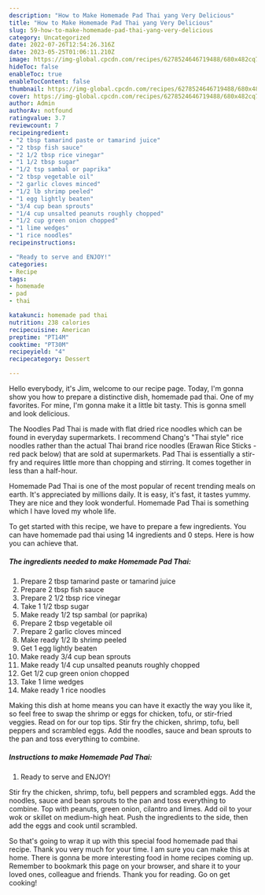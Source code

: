 ```yaml
---
description: "How to Make Homemade Pad Thai yang Very Delicious"
title: "How to Make Homemade Pad Thai yang Very Delicious"
slug: 59-how-to-make-homemade-pad-thai-yang-very-delicious
category: Uncategorized
date: 2022-07-26T12:54:26.316Z
date: 2023-05-25T01:06:11.210Z
image: https://img-global.cpcdn.com/recipes/6278524646719488/680x482cq70/homemade-pad-thai-recipe-main-photo.jpg
hideToc: false
enableToc: true
enableTocContent: false
thumbnail: https://img-global.cpcdn.com/recipes/6278524646719488/680x482cq70/homemade-pad-thai-recipe-main-photo.jpg
cover: https://img-global.cpcdn.com/recipes/6278524646719488/680x482cq70/homemade-pad-thai-recipe-main-photo.jpg
author: Admin
authorAv: notfound
ratingvalue: 3.7
reviewcount: 7
recipeingredient:
- "2 tbsp tamarind paste or tamarind juice"
- "2 tbsp fish sauce"
- "2 1/2 tbsp rice vinegar"
- "1 1/2 tbsp sugar"
- "1/2 tsp sambal or paprika"
- "2 tbsp vegetable oil"
- "2 garlic cloves minced"
- "1/2 lb shrimp peeled"
- "1 egg lightly beaten"
- "3/4 cup bean sprouts"
- "1/4 cup unsalted peanuts roughly chopped"
- "1/2 cup green onion chopped"
- "1 lime wedges"
- "1 rice noodles"
recipeinstructions:

- "Ready to serve and ENJOY!"
categories:
- Recipe
tags:
- homemade
- pad
- thai

katakunci: homemade pad thai 
nutrition: 238 calories
recipecuisine: American
preptime: "PT14M"
cooktime: "PT30M"
recipeyield: "4"
recipecategory: Dessert

---
```



Hello everybody, it's Jim, welcome to our recipe page. Today, I'm gonna show you how to prepare a distinctive dish, homemade pad thai. One of my favorites. For mine, I'm gonna make it a little bit tasty. This is gonna smell and look delicious.

The Noodles Pad Thai is made with flat dried rice noodles which can be found in everyday supermarkets. I recommend Chang&#39;s &#34;Thai style&#34; rice noodles rather than the actual Thai brand rice noodles (Erawan Rice Sticks - red pack below) that are sold at supermarkets. Pad Thai is essentially a stir-fry and requires little more than chopping and stirring. It comes together in less than a half-hour.

Homemade Pad Thai is one of the most popular of recent trending meals on earth. It's appreciated by millions daily. It is easy, it's fast, it tastes yummy. They are nice and they look wonderful. Homemade Pad Thai is something which I have loved my whole life.


To get started with this recipe, we have to prepare a few ingredients. You can have homemade pad thai using 14 ingredients and 0 steps. Here is how you can achieve that.

<!--inarticleads1-->

##### The ingredients needed to make Homemade Pad Thai:

1. Prepare 2 tbsp tamarind paste or tamarind juice
1. Prepare 2 tbsp fish sauce
1. Prepare 2 1/2 tbsp rice vinegar
1. Take 1 1/2 tbsp sugar
1. Make ready 1/2 tsp sambal (or paprika)
1. Prepare 2 tbsp vegetable oil
1. Prepare 2 garlic cloves minced
1. Make ready 1/2 lb shrimp peeled
1. Get 1 egg lightly beaten
1. Make ready 3/4 cup bean sprouts
1. Make ready 1/4 cup unsalted peanuts roughly chopped
1. Get 1/2 cup green onion chopped
1. Take 1 lime wedges
1. Make ready 1 rice noodles


Making this dish at home means you can have it exactly the way you like it, so feel free to swap the shrimp or eggs for chicken, tofu, or stir-fried veggies. Read on for our top tips. Stir fry the chicken, shrimp, tofu, bell peppers and scrambled eggs. Add the noodles, sauce and bean sprouts to the pan and toss everything to combine. 

<!--inarticleads2-->

##### Instructions to make Homemade Pad Thai:


1. Ready to serve and ENJOY!

Stir fry the chicken, shrimp, tofu, bell peppers and scrambled eggs. Add the noodles, sauce and bean sprouts to the pan and toss everything to combine. Top with peanuts, green onion, cilantro and limes. Add oil to your wok or skillet on medium-high heat. Push the ingredients to the side, then add the eggs and cook until scrambled. 

So that's going to wrap it up with this special food homemade pad thai recipe. Thank you very much for your time. I am sure you can make this at home. There is gonna be more interesting food in home recipes coming up. Remember to bookmark this page on your browser, and share it to your loved ones, colleague and friends. Thank you for reading. Go on get cooking!
